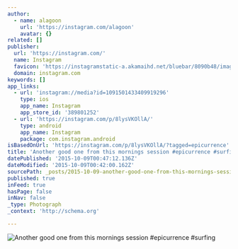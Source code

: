 ```yaml
---
author:
  - name: alagoon
    url: 'https://instagram.com/alagoon'
    avatar: {}
related: []
publisher:
  url: 'https://instagram.com/'
  name: Instagram
  favicon: 'https://instagramstatic-a.akamaihd.net/bluebar/8090b48/images/ico/favicon.ico'
  domain: instagram.com
keywords: []
app_links:
  - url: 'instagram://media?id=1091501433409919296'
    type: ios
    app_name: Instagram
    app_store_id: '389801252'
  - url: 'https://instagram.com/p/8lysVKOllA/'
    type: android
    app_name: Instagram
    package: com.instagram.android
isBasedOnUrl: 'https://instagram.com/p/8lysVKOllA/?tagged=epicurrence'
title: 'Another good one from this mornings session #epicurrence #surfing'
datePublished: '2015-10-09T00:47:12.136Z'
dateModified: '2015-10-09T00:42:00.162Z'
sourcePath: _posts/2015-10-09-another-good-one-from-this-mornings-session-epicurrence-su.md
published: true
inFeed: true
hasPage: false
inNav: false
_type: Photograph
_context: 'http://schema.org'

---
```

![Another good one from this mornings session &num;epicurrence &num;surfing](https://scontent.cdninstagram.com/hphotos-xaf1/t51.2885-15/s640x640/sh0.08/e35/12106042_777482889028249_1238708126_n.jpg)
